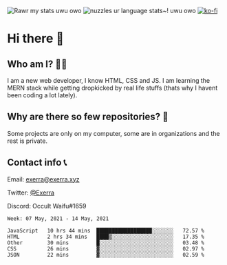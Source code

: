 ![Rawr my stats uwu owo](https://github-readme-stats.vercel.app/api?username=Exerra&show_icons=true&theme=buefy)
![nuzzles ur language stats~! uwu owo](https://github-readme-stats.vercel.app/api/top-langs/?username=Exerra&layout=compact)
[![ko-fi](https://www.ko-fi.com/img/githubbutton_sm.svg)](https://ko-fi.com/X8X130H96)
# Hi there 👋
## Who am I? 🙋‍♀️
I am a new web developer, I know HTML, CSS and JS. I am learning the MERN stack while getting dropkicked by real life stuffs (thats why I havent been coding a lot lately).
## Why are there so few repositories? 🤔
Some projects are only on my computer, some are in organizations and the rest is private.
## Contact info 📞
Email: [exerra@exerra.xyz](mailto:exerra@exerra.xyz)

Twitter: [@Exerra](https://twitter.com/exerra)

Discord: Occult Waifu#1659

<!--START_SECTION:waka-->
```text
Week: 07 May, 2021 - 14 May, 2021

JavaScript   10 hrs 44 mins  ██████████████████░░░░░░░   72.57 % 
HTML         2 hrs 34 mins   ████▒░░░░░░░░░░░░░░░░░░░░   17.35 % 
Other        30 mins         █░░░░░░░░░░░░░░░░░░░░░░░░   03.48 % 
CSS          26 mins         ▓░░░░░░░░░░░░░░░░░░░░░░░░   02.97 % 
JSON         22 mins         ▓░░░░░░░░░░░░░░░░░░░░░░░░   02.59 % 
```
<!--END_SECTION:waka-->

